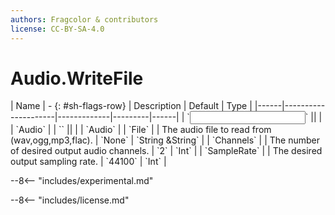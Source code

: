 ```yaml
---
authors: Fragcolor & contributors
license: CC-BY-SA-4.0
---
```



# Audio.WriteFile

<div class="sh-parameters" markdown="1">
| Name | - {: #sh-flags-row} | Description | Default | Type |
|------|---------------------|-------------|---------|------|
| `<input>` || | | `Audio` |
| `<output>` || | | `Audio` |
| `File` |  | The audio file to read from (wav,ogg,mp3,flac). | `None` | `String &String` |
| `Channels` |  | The number of desired output audio channels. | `2` | `Int` |
| `SampleRate` |  | The desired output sampling rate. | `44100` | `Int` |

</div>

--8<-- "includes/experimental.md"



--8<-- "includes/license.md"
